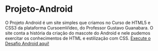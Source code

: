 # Projeto-Android
 O Projeto Android é um site simples que criamos no Curso de HTML5 e CSS3 da plataforma CursoemVideo, do Professor Gustavo Guanabara. O site conta a história da criação do mascote do Android e nele pudemos exercitar os conhecimentos de HTML e estilização com CSS.
 <a target="_blank" href="https://hiediferreira.github.io/projeto-android/">Execute o Desafio Android aqui!</a>

